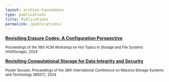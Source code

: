 ```yaml
---
layout: archive-taxonomies
type: publications
title: Publications
permalink: /publications/
---
```

[**Revisiting Erasure Codes: A Configuration Perspective**](https://dl.acm.org/doi/10.1145/3655038.3665951)

<span style="font-size:80%">Proceedings of the 16th ACM Workshop on Hot Topics in Storage and File Systems (HotStorage), 2024</span>

[**Revisiting Computational Storage for Data Integrity and Security**](https://par.nsf.gov/biblio/10530167)

<span style="font-size:80%">Poster Session, Proceedings of the 38th International Conference on Massive Storage Systems and Technology (MSST), 2024</span>
